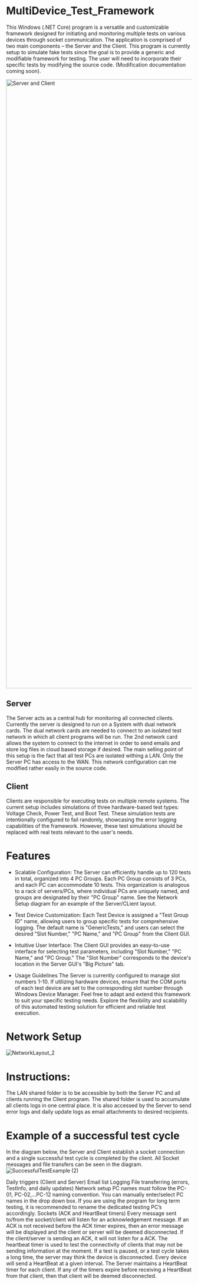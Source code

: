# MultiDevice_Test_Framework

This Windows (.NET Core) program is a versatile and customizable framework designed for initiating and monitoring multiple tests on various devices through socket communication. The application is comprised of two main components – the Server and the Client. This program is currently setup to simulate fake tests since the goal is to provide a generic and modifiable framework for testing. The user will need to incorporate their specific tests by modifying the source code. (Modification documentation coming soon). 

<img width="1654" alt="Server and Client" src="https://github.com/jphiggins88/MultiDevice_Test_Framework/assets/26196159/4e81bc66-b7d3-4863-9da9-0feb9929d295">


## Server
The Server acts as a central hub for monitoring all connected clients. Currently the server is designed to run on a System with dual network cards. The dual network cards are needed to connect to an isolated test network in which all client programs will be run. The 2nd network card allows the system to connect to the internet in order to send emails and store log files in cloud based storage if desired. The main selling point of this setup is the fact that all test PCs are isolated withing a LAN. Only the Server PC has access to the WAN. This network configuration can me modified rather easily in the source code.

## Client
Clients are responsible for executing tests on multiple remote systems. The current setup includes simulations of three hardware-based test types: Voltage Check, Power Test, and Boot Test. These simulation tests are intentionally configured to fail randomly, showcasing the error logging capabilities of the framework. However, these test simulations should be replaced with real tests relevant to the user's needs.

# Features
* Scalable Configuration: The Server can efficiently handle up to 120 tests in total, organized into 4 PC Groups. Each PC Group consists of 3 PCs, and each PC can accommodate 10 tests. This organization is analogous to a rack of servers/PCs, where individual PCs are uniquely named, and groups are designated by their "PC Group" name. See the Network Setup diagram for an example of the Server/CLient layout.

* Test Device Customization: Each Test Device is assigned a "Test Group ID" name, allowing users to group specific tests for comprehensive logging. The default name is "GenericTests," and users can select the desired "Slot Number," "PC Name," and "PC Group" from the Client GUI.

* Intuitive User Interface: The Client GUI provides an easy-to-use interface for selecting test parameters, including "Slot Number," "PC Name," and "PC Group." The "Slot Number" corresponds to the device's location in the Server GUI's "Big Picture" tab.

* Usage Guidelines
The Server is currently configured to manage slot numbers 1-10. If utilizing hardware devices, ensure that the COM ports of each test device are set to the corresponding slot number through Windows Device Manager.
Feel free to adapt and extend this framework to suit your specific testing needs. Explore the flexibility and scalability of this automated testing solution for efficient and reliable test execution.

# Network Setup
![NetworkLayout_2](https://github.com/jphiggins88/MultiDevice_Test_Framework/assets/26196159/ba55c828-3924-4e6b-ac21-2f5b62d1b91a)


# Instructions:

The LAN shared folder is to be accessible by both the Server PC and all clients running the Client program. The shared folder is used to accumulate all clients logs in one central place. It is also accessed by the Server to send error logs and daily update logs as email attachments to desired recipients.

# Example of a successful test cycle
In the diagram below, the Server and Client establish a socket connection and a single successful test cycle is completed by the client.
All Socket messages and file transfers can be seen in the diagram.
![SuccessfulTestExample (2)](https://github.com/jphiggins88/MultiDevice_Test_Framework/assets/26196159/ea10769d-088c-447d-bbcc-b4d1b682c007)





Daily triggers (Client and Server)
Email list
Logging
File transferring (errors, TestInfo, and daily updates)
Network setup
PC names must follow the PC-01, PC-02,…PC-12 naming convention. You can manually enter/select PC names in the drop down box. If you are using the program for long term testing, it is recommended to rename the dedicated testing PC’s accordingly.
Sockets (ACK and HeartBeat timers)
Every message sent to/from the socket/client will listen for an acknowledgement message. If an ACK is not received before the ACK timer expires, then an error message will be displayed and the client or server will be deemed disconnected. If the client/server is sending an ACK, it will not listen for a ACK.
The heartbeat timer is used to test the connectivity of clients that may not be sending information at the moment. If a test is paused, or a test cycle takes a long time, the server may think the device is disconnected. Every device will send a HeartBeat at a given interval. The Server maintains a HeartBeat timer for each client. If any of the timers expire before receiving a HeartBeat from that client, then that client will be deemed disconnected.



